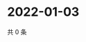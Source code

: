 # 2022-01-03

共 0 条

<!-- BEGIN WEIBO -->
<!-- 最后更新时间 Mon Jan 03 2022 21:18:30 GMT+0800 (China Standard Time) -->

<!-- END WEIBO -->
